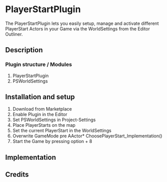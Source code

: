 # PlayerStartPlugin
The PlayerStartPlugin lets you easily setup, manage and activate different PlayerStart Actors in your Game via the WorldSettings from the Editor Outliner.

## Description 

### Plugin structure / Modules
1. PlayerStartPlugin
2. PSWorldSettings

## Installation and setup 
1. Download from Marketplace
2. Enable Plugin in the Editor 
3. Set PSWorldSettings in Project-Settings
4. Place PlayerStarts on the map
5. Set the current PlayerStart in the WorldSettings
6. Overwrite GameMode pre AActor* ChoosePlayerStart_Implementation()
7. Start the Game by pressing option + 8


## Implementation 

## Credits
